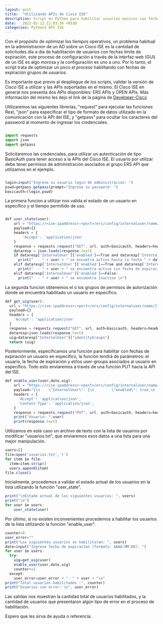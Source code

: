 ```yaml
---
layout: post
title:  "Utilizando APIs de Cisco ISE"
description: Script en Python para habilitar usuarios masivos con fechas de expiración utilizando las API de Cisco ISE.
date:   2022-02-12 21:03:36 +0530
categories: Python3 API ISE
---
```


Con el propósito de optimizar los tiempos operativos, un problema habitual en la administracion de un AD sobre un Cisco ISE es la cantidad de solicitudes día a día de habilitación de usuarios con fechas límite de expiración, este proceso de configuración a través de la interfaz web (GUI) de un ISE es algo morosa y la configuración es uno a uno. Por lo tanto, el script trata de optimizar un poco el proceso habilitando con fechas de expiración grupos de usuarios.

Es importante que previo al despliegue de los scripts, validar la versión de Cisco ISE a utilizar y las APIs soportadas en el mismo. El Cisco ISE en general nos presenta dos APIs disponibles: ERS APIs y OPEN APIs. Más información del mismo les dejo el link de la página de [Developer-Cisco][dev-cisco]

Utilizaremos las siguientes librerías, "request" para ejecutar las funciones Rest, "json" para especificar el tipo de formato de datos utilizado en la comunicación con la API del ISE, y "getpass" para ocultar los caracteres del password al momento de ingresar los credenciales.

```javascript

import requests
import json
import getpass
```

Solicitaremos las credenciales, para utilizar un autenticación de tipo BasicAuth para tener acceso a la APIs del Cisco ISE. El usuario por utilizar debe tener permisos de administración asociados al grupo ERS API que utilizamos en el ejemplo.

```javascript

login=input("Ingrese su usuario login de administracion: ")
pswd=getpass.getpass(prompt="Ingrese su password: ")
basicauth=(login,pswd)
```

La primera funcion a utilizar nos valida el estado de un usuario en específico y el tiempo permitido de uso. 

```javascript

def user_state(user):
    url = "https://<ise-ipaddress>:<port>/ers/config/internaluser/name/{}".format(user)
    payload={}
    headers = {
        'Accept': 'application/json'
    }
    response = requests.request("GET", url, auth=basicauth, headers=headers, data=payload, verify=False)
    dataresp = json.loads(response.text)
    if dataresp['InternalUser']['enabled']==True and dataresp['InternalUser']['expiryDateEnabled']==True:
      print("  - " + user + " se encuetra activo hasta la fecha " + dataresp['InternalUser']['expiryDate'] + " \n")
    elif dataresp['InternalUser']['enabled']==True and dataresp['InternalUser']['expiryDateEnabled']==False:
      print("  - " + user + " se encuentra activo sin fecha de expiracion \n")
    elif dataresp['InternalUser']['enabled']==False:
      print("  - " + user + " se encuentra inactivo \n")

```

La segunda funcion obtenemos el o los grupos de permisos de autorización donde se encuentra habilitado un usuario en específico.

```javascript
def get_uig(user):
  url = "https://<ise-ipaddress>:<port>/ers/config/internaluser/name/{}".format(user)
  payload={}
  headers = {
    'Accept': 'application/json'
  }
  response = requests.request("GET", url, auth=basicauth, headers=headers, data=payload, verify=False)
  dataresp=json.loads(response.text)
  uig=dataresp["InternalUser"]["identityGroups"]
  return (uig)
```

Posteriormente, especificamos una función para habilitar con fechas de expiración un usuario en específico, la función tendrá de parámetros: el usuario, la fecha de expiración y el/los user-groups asociados al usuario en específico. Todo esto enviaremos a través de una función PUT hacia la API del ISE.

```javascript
def enable_user(user,date,uig):
    url = "https://<ise-ipaddress>:<port>/ers/config/internaluser/name/{}".format(user)
    payload="{\n    \"InternalUser\": {\n        \"enabled\": true,\n        \"expiryDateEnabled\": true,\n        \"expiryDate\": \"%s\",\n        \"identityGroups\": \"%s\",\n        \"link\": {\n            \"rel\": \"self\",\n            \"href\": \"https://<ise-ipaddress>:<port>/ers/config/internaluser/name/%s\",\n            \"type\": \"application/json\"\n        }\n    }\n}" % (date, uig, user)
    headers = {
      'Accept': 'application/json',
      'Content-Type': 'application/json',
    }
    response = requests.request("PUT", url, auth=basicauth, headers=headers, data=payload, verify=False)
    print("Usuario: ",user)
    print(response.text)
```

Utilizamos en este caso un archivo de texto con la lista de usuarios por modificar "usuarios.txt", que enviaremos esos datos a una lista para una mejor manipulación.

```javascript
users=[]
file=open('usuarios.txt','r')
for item in file:
  item=item.strip()
  users.append(item)
file.close()
```

Inicialmente, procedemos a validar el estado actual de los usuarios en la lista utilizando la función "user_state".

```javascript
print("\nEstado actual de los siguientes usuarios: ", users)
print("\n")
for user in users:
    user_state(user)
```

Por último, si no existen inconvenientes procedemos a habilitar los usuarios de la lista utilizando la función "enable_user".

```javascript
counter=0
user_error=""
print("Los siguientes usuarios se habilitaran: ", users)
date=input("Ingrese fecha de expiracion (formato: AAAA-MM-DD): ")
for user in users:
  try:
    uig=get_uig(user)
    enable_user(user,date,uig)  
    counter+=1
  except:
    user_error=user_error + "- " + user + "\n"
print("Total usuarios habilitados :", counter)
print("Usuarios con error: \n", user_error)
```

Las salidas nos muestran la cantidad total de usuarios habilitados, y la cantidad de usuarios que presentaron algún tipo de error en el proceso de habilitación.

Espero que les sirva de ayuda o referencia.

[dev-cisco]: https://developer.cisco.com/docs/identity-services-engine/v1/#!cisco-ise-api-framework/introduction
